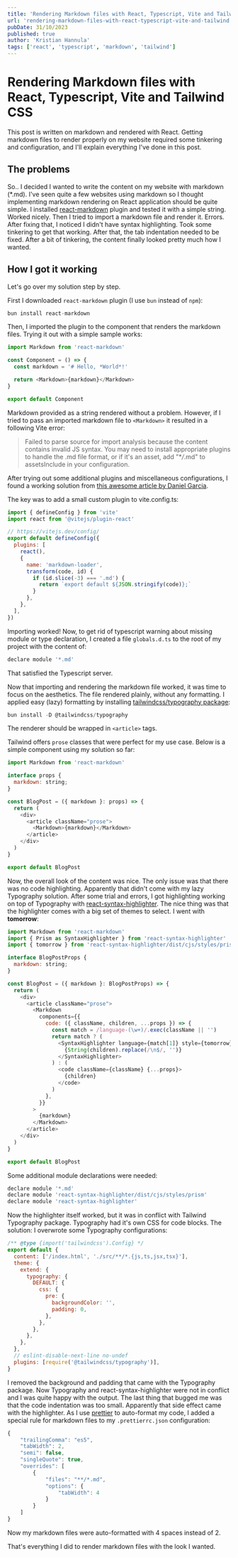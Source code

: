 ```yaml
---
title: 'Rendering Markdown files with React, Typescript, Vite and Tailwind CSS'
url: 'rendering-markdown-files-with-react-typescript-vite-and-tailwind'
pubDate: 31/10/2023
published: true
author: 'Kristian Hannula'
tags: ['react', 'typescript', 'markdown', 'tailwind']
---
```


# Rendering Markdown files with React, Typescript, Vite and Tailwind CSS

This post is written on markdown and rendered with React. Getting markdown files to render properly on my website required some tinkering and configuration, and I'll explain everything I've done in this post.

## The problems

So.. I decided I wanted to write the content on my website with markdown (\*.md). I've seen quite a few websites using markdown so I thought implementing markdown rendering on React application should be quite simple. I installed [react-markdown](https://github.com/remarkjs/react-markdown) plugin and tested it with a simple string. Worked nicely. Then I tried to import a markdown file and render it. Errors. After fixing that, I noticed I didn't have syntax highlighting. Took some tinkering to get that working. After that, the tab indentation needed to be fixed. After a bit of tinkering, the content finally looked pretty much how I wanted.

## How I got it working

Let's go over my solution step by step.

First I downloaded `react-markdown` plugin (I use `bun` instead of `npm`):

```javascript
bun install react-markdown
```

Then, I imported the plugin to the component that renders the markdown files. Trying it out with a simple sample works:

```javascript
import Markdown from 'react-markdown'

const Component = () => {
  const markdown = '# Hello, *World*!'

  return <Markdown>{markdown}</Markdown>
}

export default Component
```

Markdown provided as a string rendered without a problem. However, if I tried to pass an imported markdown file to `<Markdown>` it resulted in a following Vite error:

> Failed to parse source for import analysis because the content contains invalid JS syntax. You may need to install appropriate plugins to handle the .md file format, or if it's an asset, add "\*_/_.md" to assetsInclude in your configuration.

After trying out some additional plugins and miscellaneous configurations, I found a working solution from [this awesome article by Daniel Garcia](https://onticdani.medium.com/how-to-load-and-render-markdown-files-into-your-vite-react-app-using-typescript-ba5f79822350).

The key was to add a small custom plugin to vite.config.ts:

```javascript
import { defineConfig } from 'vite'
import react from '@vitejs/plugin-react'

// https://vitejs.dev/config/
export default defineConfig({
  plugins: [
    react(),
    {
      name: 'markdown-loader',
      transform(code, id) {
        if (id.slice(-3) === '.md') {
          return `export default ${JSON.stringify(code)};`
        }
      },
    },
  ],
})
```

Importing worked! Now, to get rid of typescript warning about missing module or type declaration, I created a file `globals.d.ts` to the root of my project with the content of:

```javascript
declare module '*.md'
```

That satisfied the Typescript server.

Now that importing and rendering the markdown file worked, it was time to focus on the aesthetics. The file rendered plainly, without any formatting. I applied easy (lazy) formatting by installing [tailwindcss/typography package](https://tailwindcss.com/docs/typography-plugin#installation):

```javascript
bun install -D @tailwindcss/typography
```

The renderer should be wrapped in `<article>` tags.

Tailwind offers `prose` classes that were perfect for my use case. Below is a simple component using my solution so far:

```javascript
import Markdown from 'react-markdown'

interface props {
  markdown: string;
}

const BlogPost = ({ markdown }: props) => {
  return (
    <div>
      <article className="prose">
        <Markdown>{markdown}</Markdown>
      </article>
    </div>
  )
}

export default BlogPost
```

Now, the overall look of the content was nice. The only issue was that there was no code highlighting. Apparently that didn't come with my lazy Typography solution. After some trial and errors, I got highlighting working on top of Typography with [react-syntax-highlighter](https://github.com/react-syntax-highlighter/react-syntax-highlighter). The nice thing was that the highlighter comes with a big set of themes to select. I went with **tomorrow**:

```javascript
import Markdown from 'react-markdown'
import { Prism as SyntaxHighlighter } from 'react-syntax-highlighter'
import { tomorrow } from 'react-syntax-highlighter/dist/cjs/styles/prism'

interface BlogPostProps {
  markdown: string;
}

const BlogPost = ({ markdown }: BlogPostProps) => {
  return (
    <div>
      <article className="prose">
        <Markdown
          components={{
            code: ({ className, children, ...props }) => {
              const match = /language-(\w+)/.exec(className || '')
              return match ? (
                <SyntaxHighlighter language={match[1]} style={tomorrow}>
                  {String(children).replace(/\n$/, '')}
                </SyntaxHighlighter>
              ) : (
                <code className={className} {...props}>
                  {children}
                </code>
              )
            },
          }}
        >
          {markdown}
        </Markdown>
      </article>
    </div>
  )
}

export default BlogPost
```

Some additional module declarations were needed:

```javascript
declare module '*.md'
declare module 'react-syntax-highlighter/dist/cjs/styles/prism'
declare module 'react-syntax-highlighter'

```

Now the highlighter itself worked, but it was in conflict with Tailwind Typography package. Typography had it's own CSS for code blocks. The solution: I overwrote some Typography configurations:

```javascript
/** @type {import('tailwindcss').Config} */
export default {
  content: ['/index.html', './src/**/*.{js,ts,jsx,tsx}'],
  theme: {
    extend: {
      typography: {
        DEFAULT: {
          css: {
            pre: {
              backgroundColor: '',
              padding: 0,
            },
          },
        },
      },
    },
  },
  // eslint-disable-next-line no-undef
  plugins: [require('@tailwindcss/typography')],
}
```

I removed the background and padding that came with the Typography package. Now Typography and react-syntax-highlighter were not in conflict and I was quite happy with the output. The last thing that bugged me was that the code indentation was too small. Apparently that side effect came with the highlighter. As I use [prettier](https://prettier.io/) to auto-format my code, I added a special rule for markdown files to my `.prettierrc.json` configuration:

```javascript
{
    "trailingComma": "es5",
    "tabWidth": 2,
    "semi": false,
    "singleQuote": true,
    "overrides": [
        {
            "files": "**/*.md",
            "options": {
                "tabWidth": 4
            }
        }
    ]
}
```

Now my markdown files were auto-formatted with 4 spaces instead of 2.

That's everything I did to render markdown files with the look I wanted.
